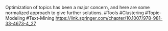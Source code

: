 Optimization of topics has been a major concern, and here are some normalized approach to give further solutions.
#Tools #Clustering #Topic-Modeling #Text-Mining
https://link.springer.com/chapter/10.1007/978-981-33-4673-4_27